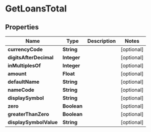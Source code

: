 # GetLoansTotal

## Properties
Name | Type | Description | Notes
------------ | ------------- | ------------- | -------------
**currencyCode** | **String** |  |  [optional]
**digitsAfterDecimal** | **Integer** |  |  [optional]
**inMultiplesOf** | **Integer** |  |  [optional]
**amount** | **Float** |  |  [optional]
**defaultName** | **String** |  |  [optional]
**nameCode** | **String** |  |  [optional]
**displaySymbol** | **String** |  |  [optional]
**zero** | **Boolean** |  |  [optional]
**greaterThanZero** | **Boolean** |  |  [optional]
**displaySymbolValue** | **String** |  |  [optional]
